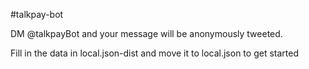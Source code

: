 #talkpay-bot

DM @talkpayBot and your message will be anonymously tweeted.

Fill in the data in local.json-dist and move it to local.json to get started
